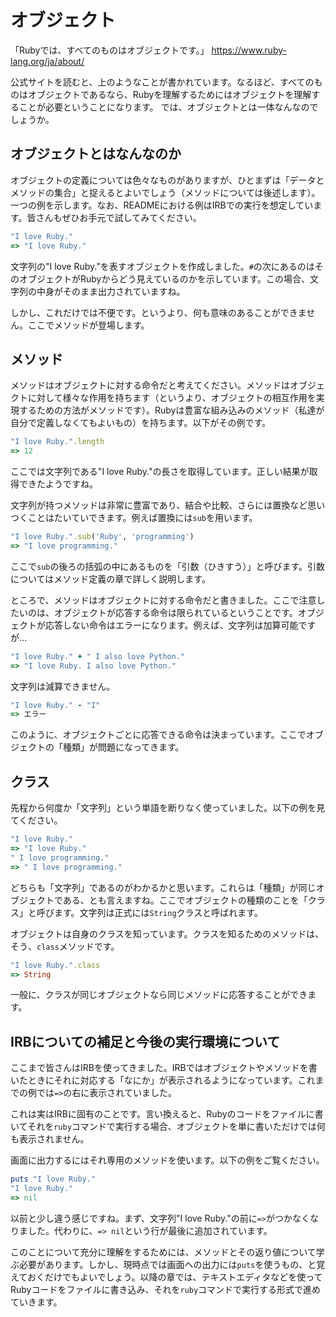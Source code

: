 # オブジェクト

「Rubyでは、すべてのものはオブジェクトです。」
https://www.ruby-lang.org/ja/about/

公式サイトを読むと、上のようなことが書かれています。なるほど、すべてのものはオブジェクトであるなら、Rubyを理解するためにはオブジェクトを理解することが必要ということになります。
では、オブジェクトとは一体なんなのでしょうか。

## オブジェクトとはなんなのか

オブジェクトの定義については色々なものがありますが、ひとまずは「データとメソッドの集合」と捉えるとよいでしょう（メソッドについては後述します）。
一つの例を示します。なお、READMEにおける例はIRBでの実行を想定しています。皆さんもぜひお手元で試してみてください。

```ruby
"I love Ruby."
=> "I love Ruby."
```

文字列の"I love Ruby."を表すオブジェクトを作成しました。`#`の次にあるのはそのオブジェクトがRubyからどう見えているのかを示しています。この場合、文字列の中身がそのまま出力されていますね。

しかし、これだけでは不便です。というより、何も意味のあることができません。ここでメソッドが登場します。

## メソッド

メソッドはオブジェクトに対する命令だと考えてください。メソッドはオブジェクトに対して様々な作用を持ちます（というより、オブジェクトの相互作用を実現するための方法がメソッドです）。Rubyは豊富な組み込みのメソッド（私達が自分で定義しなくてもよいもの）を持ちます。以下がその例です。

```ruby
"I love Ruby.".length
=> 12
```

ここでは文字列である"I love Ruby."の長さを取得しています。正しい結果が取得できたようですね。

文字列が持つメソッドは非常に豊富であり、結合や比較、さらには置換など思いつくことはたいていできます。例えば置換には`sub`を用います。

```ruby
"I love Ruby.".sub('Ruby', 'programming')
=> "I love programming."
```

ここで`sub`の後ろの括弧の中にあるものを「引数（ひきすう）」と呼びます。引数についてはメソッド定義の章で詳しく説明します。

ところで、メソッドはオブジェクトに対する命令だと書きました。ここで注意したいのは、オブジェクトが応答する命令は限られているということです。オブジェクトが応答しない命令はエラーになります。例えば、文字列は加算可能ですが…

```ruby
"I love Ruby." + " I also love Python."
=> "I love Ruby. I also love Python."
```

文字列は減算できません。

```ruby
"I love Ruby." - "I"
=> エラー
```

このように、オブジェクトごとに応答できる命令は決まっています。ここでオブジェクトの「種類」が問題になってきます。

## クラス

先程から何度か「文字列」という単語を断りなく使っていました。以下の例を見てください。

```ruby
"I love Ruby."
=> "I love Ruby."
" I love programming."
=> " I love programming."
```

どちらも「文字列」であるのがわかるかと思います。これらは「種類」が同じオブジェクトである、とも言えますね。ここでオブジェクトの種類のことを「クラス」と呼びます。文字列は正式には`String`クラスと呼ばれます。

オブジェクトは自身のクラスを知っています。クラスを知るためのメソッドは、そう、`class`メソッドです。

```ruby
"I love Ruby.".class
=> String
```

一般に、クラスが同じオブジェクトなら同じメソッドに応答することができます。

## IRBについての補足と今後の実行環境について

ここまで皆さんはIRBを使ってきました。IRBではオブジェクトやメソッドを書いたときにそれに対応する「なにか」が表示されるようになっています。これまでの例では`=>`の右に表示されていました。

これは実はIRBに固有のことです。言い換えると、Rubyのコードをファイルに書いてそれを`ruby`コマンドで実行する場合、オブジェクトを単に書いただけでは何も表示されません。

画面に出力するにはそれ専用のメソッドを使います。以下の例をご覧ください。

```ruby
puts "I love Ruby."
"I love Ruby."
=> nil
```

以前と少し違う感じですね。まず、文字列"I love Ruby."の前に`=>`がつかなくなりました。代わりに、`=> nil`という行が最後に追加されています。

このことについて充分に理解をするためには、メソッドとその返り値について学ぶ必要があります。しかし、現時点では画面への出力には`puts`を使うもの、と覚えておくだけでもよいでしょう。以降の章では、テキストエディタなどを使ってRubyコードをファイルに書き込み、それを`ruby`コマンドで実行する形式で進めていきます。
